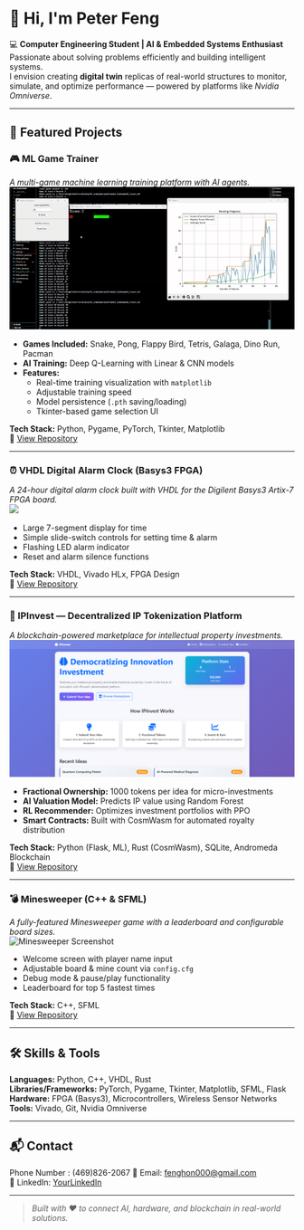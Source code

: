 # 👋 Hi, I'm Peter Feng

💻 **Computer Engineering Student | AI & Embedded Systems Enthusiast**  
Passionate about solving problems efficiently and building intelligent systems.  
I envision creating **digital twin** replicas of real-world structures to monitor, simulate, and optimize performance — powered by platforms like *Nvidia Omniverse*.  

---

## 🚀 Featured Projects

### 🎮 ML Game Trainer
*A multi-game machine learning training platform with AI agents.*  
![ML Game Trainer Screenshot](assets/MLTrainer_5s_demo.gif)

- **Games Included:** Snake, Pong, Flappy Bird, Tetris, Galaga, Dino Run, Pacman  
- **AI Training:** Deep Q-Learning with Linear & CNN models  
- **Features:**  
  - Real-time training visualization with `matplotlib`  
  - Adjustable training speed  
  - Model persistence (`.pth` saving/loading)  
  - Tkinter-based game selection UI  

**Tech Stack:** Python, Pygame, PyTorch, Tkinter, Matplotlib  
📂 [View Repository](https://github.com/PETERFEE/ML_Game_Trainer)

---

### ⏰ VHDL Digital Alarm Clock (Basys3 FPGA)
*A 24-hour digital alarm clock built with VHDL for the Digilent Basys3 Artix-7 FPGA board.*  
<img src = "assets/Basys3_Alarm_CLK.jpg" width = "300" />

- Large 7-segment display for time  
- Simple slide-switch controls for setting time & alarm  
- Flashing LED alarm indicator  
- Reset and alarm silence functions  

**Tech Stack:** VHDL, Vivado HLx, FPGA Design  
📂 [View Repository](https://github.com/yourusername/fpga-alarm-clock)

---

### 🧠 IPInvest — Decentralized IP Tokenization Platform
*A blockchain-powered marketplace for intellectual property investments.*  
<img src = "assets/IPinvest.png" width = "700" >

- **Fractional Ownership:** 1000 tokens per idea for micro-investments  
- **AI Valuation Model:** Predicts IP value using Random Forest  
- **RL Recommender:** Optimizes investment portfolios with PPO  
- **Smart Contracts:** Built with CosmWasm for automated royalty distribution  

**Tech Stack:** Python (Flask, ML), Rust (CosmWasm), SQLite, Andromeda Blockchain  
📂 [View Repository](https://github.com/yourusername/ipinvest)

---

### 💣 Minesweeper (C++ & SFML)
*A fully-featured Minesweeper game with a leaderboard and configurable board sizes.*  
![Minesweeper Screenshot](images/minesweeper.png)

- Welcome screen with player name input  
- Adjustable board & mine count via `config.cfg`  
- Debug mode & pause/play functionality  
- Leaderboard for top 5 fastest times  

**Tech Stack:** C++, SFML  
📂 [View Repository](https://github.com/yourusername/minesweeper)

---

## 🛠️ Skills & Tools
**Languages:** Python, C++, VHDL, Rust  
**Libraries/Frameworks:** PyTorch, Pygame, Tkinter, Matplotlib, SFML, Flask  
**Hardware:** FPGA (Basys3), Microcontrollers, Wireless Sensor Networks  
**Tools:** Vivado, Git, Nvidia Omniverse  

---

## 📬 Contact
Phone Number : (469)826-2067
📧 Email: [fenghon000@gmail.com](mailto:fenghon000@gmail.com)  
💼 LinkedIn: [YourLinkedIn](www.linkedin.com/in/peterfeng718)  

---

> *Built with ❤️ to connect AI, hardware, and blockchain in real-world solutions.*
